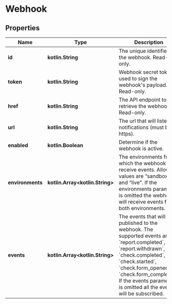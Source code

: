 
# Webhook

## Properties
Name | Type | Description | Notes
------------ | ------------- | ------------- | -------------
**id** | **kotlin.String** | The unique identifier of the webhook. Read-only. |  [optional]
**token** | **kotlin.String** | Webhook secret token used to sign the webhook&#39;s payload. Read-only. |  [optional]
**href** | **kotlin.String** | The API endpoint to retrieve the webhook. Read-only. |  [optional]
**url** | **kotlin.String** | The url that will listen to notifications (must be https). | 
**enabled** | **kotlin.Boolean** | Determine if the webhook is active. |  [optional]
**environments** | **kotlin.Array&lt;kotlin.String&gt;** | The environments from which the webhook will receive events. Allowed values are “sandbox” and “live”. If the environments parameter is omitted the webhook will receive events from both environments.  |  [optional]
**events** | **kotlin.Array&lt;kotlin.String&gt;** | The events that will be published to the webhook. The supported events are: &#x60;report.completed&#x60;, &#x60;report.withdrawn&#x60;, &#x60;check.completed&#x60;, &#x60;check.started&#x60;, &#x60;check.form_opened&#x60;, &#x60;check.form_completed&#x60;. If the events parameter is omitted all the events will be subscribed.  |  [optional]



